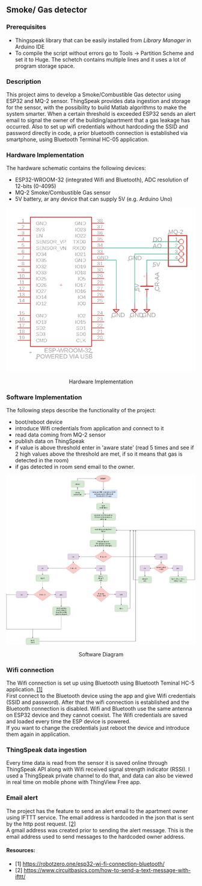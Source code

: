 ## Smoke/ Gas detector
### Prerequisites
* Thingspeak library that can be easily installed from *Library Manager* in Arduino IDE
* To compile the script without errors go to Tools -> Partition Scheme and set it to Huge. The schetch contains multiple lines and it uses a lot of program storage space. 
### Description
This project aims to develop a Smoke/Combustible Gas detector using ESP32 and MQ-2 sensor. ThingSpeak provides data ingestion and storage for the sensor, with the possibility to build Matlab algorithms to make the system smarter. When a certain threshold is exceeded ESP32 sends an alert email to signal the owner of the building/apartment that  a gas leakage has occurred.
Also to set up wifi credentials without hardcoding the SSID and password directly in code, a prior bluetooth connection is established via smartphone, using Bluetooth Terminal HC-05 application.

### Hardware Implementation
The hardware schematic contains the following devices: 
* ESP32-WROOM-32 (integrated Wifi and Bluetooth), ADC resolution of 12-bits (0-4095)
* MQ-2 Smoke/Combustible Gas sensor
* 5V battery, ar any device that can supply 5V (e.g. Arduino Uno)

<div align="center">
<img src="images/hardware.png" width="600"/>
<p>Hardware Implementation</p>
</div>

### Software Implementation
The following steps describe the functionality of the project: 
* boot/reboot device
* introduce Wifi credentials from application and connect to it
* read data coming from MQ-2 sensor
* publish data on ThingSpeak
* if value is above threshold enter in 'aware state' (read 5 times and see if 2 high values above the threshold are met, if so it means that gas is detected in the room)
* if gas detected in room send email to the owner.

<div align="center">
<img src="images/software_diagram.png" width="1300"/>
<p>Software Diagram</p>
</div>

### Wifi connection 
The Wifi connection is set up using Bluetooth using Bluetooth Teminal HC-5 application. [[1]](https://github.com/narcisaguran/gas-sensor-using-esp32/blob/main/README.md#resources) <br />
First connect to the Bluetooth device using the app and give Wifi credentials (SSID and password). After that the wifi connection is established and the Bluetooth connection is disabled. Wifi and Bluetooth use the same antenna on ESP32 device and they cannot coexist. The Wifi credentials are saved and loaded every time the ESP device is powered. <br />
If you want to change the credentials just reboot the device and introduce them again in application.

### ThingSpeak data ingestion
Every time data is read from the sensor it is saved online through ThingSpeak API along with Wifi received signal strength indicator (RSSI). I used a ThingSpeak private channel to do that, and data can also be viewed in real time on mobile phone with ThingView Free app.

### Email alert
The project has the feature to send an alert email to the apartment owner using IFTTT service. The email address is hardcoded in the json that is sent by the http post request. [[2]](https://github.com/narcisaguran/gas-sensor-using-esp32/blob/main/README.md#resources) <br />
A gmail address was created prior to sending the alert message. This is the email address used to send messages to the hardcoded owner address.

#### Resources:
* [1] https://robotzero.one/esp32-wi-fi-connection-bluetooth/
* [2] https://www.circuitbasics.com/how-to-send-a-text-message-with-ifttt/



